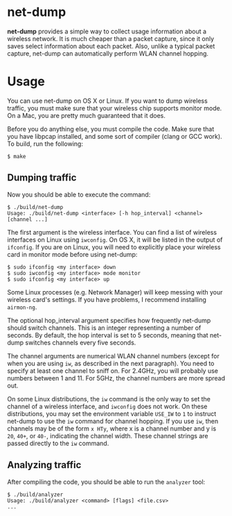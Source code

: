 # net-dump

**net-dump** provides a simple way to collect usage information about a wireless network. It is much cheaper than a packet capture, since it only saves select information about each packet. Also, unlike a typical packet capture, net-dump can automatically perform WLAN channel hopping.

# Usage

You can use net-dump on OS X or Linux. If you want to dump wireless traffic, you must make sure that your wireless chip supports monitor mode. On a Mac, you are pretty much guaranteed that it does.

Before you do anything else, you must compile the code. Make sure that you have libpcap installed, and some sort of compiler (clang or GCC work). To build, run the following:

    $ make

## Dumping traffic

Now you should be able to execute the command:

    $ ./build/net-dump
    Usage: ./build/net-dump <interface> [-h hop_interval] <channel> [channel ...]

The first argument is the wireless interface. You can find a list of wireless interfaces on Linux using `iwconfig`. On OS X, it will be listed in the output of `ifconfig`. If you are on Linux, you will need to explicitly place your wireless card in monitor mode before using net-dump:

    $ sudo ifconfig <my interface> down
    $ sudo iwconfig <my interface> mode monitor
    $ sudo ifconfig <my interface> up

Some Linux processes (e.g. Network Manager) will keep messing with your wireless card's settings. If you have problems, I recommend installing `airmon-ng`.

The optional hop_interval argument specifies how frequently net-dump should switch channels. This is an integer representing a number of seconds. By default, the hop interval is set to 5 seconds, meaning that net-dump switches channels every five seconds.

The channel arguments are numerical WLAN channel numbers (except for when you are using `iw`, as described in the next paragraph). You need to specify at least one channel to sniff on. For 2.4GHz, you will probably use numbers between 1 and 11. For 5GHz, the channel numbers are more spread out.

On some Linux distributions, the `iw` command is the only way to set the channel of a wireless interface, and `iwconfig` does not work. On these distributions, you may set the environment variable `USE_IW` to `1` to instruct net-dump to use the `iw` command for channel hopping. If you use `iw`, then channels may be of the form `x HTy`, where x is a channel number and y is `20`, `40+`, or `40-`, indicating the channel width. These channel strings are passed directly to the `iw` command.

## Analyzing traffic

After compiling the code, you should be able to run the `analyzer` tool:

    $ ./build/analyzer
    Usage: ./build/analyzer <command> [flags] <file.csv>
    ...

